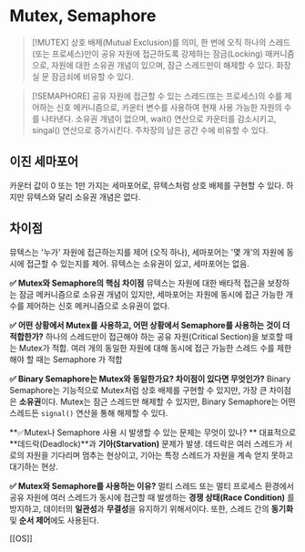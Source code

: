 # Mutex, Semaphore

>[!MUTEX]
>상호 배제(Mutual Exclusion)를 의미, 한 번에 오직 하나의 스레드(또는 프로세스)만이 공유 자원에 접근하도록 강제하는 잠금(Locking) 매커니즘으로, 자원에 대한 소유권 개념이 있으며, 잠근 스레드만이 해제할 수 있다. 화장실 문 잠금쇠에 비유할 수 있다.

>[!SEMAPHORE]
>공유 자원에 접근할 수 있는 스레드(또는 프로세스)의 수를 제어하는 신호 메커니즘으로, 카운터 변수를 사용하여 현재 사용 가능한 자원의 수를 나타낸다. 소유권 개념이 없으며, wait() 연산으로 카운터를 감소시키고, singal() 연산으로 증가시킨다. 주차장의 남은 공간 수에 비유할 수 있다.

## 이진 세마포어
카운터 값이 0 또는 1만 가지는 세마포어로, 뮤텍스처럼 상호 배제를 구현할 수 있다.
하지만 뮤텍스와 달리 소유권 개념은 없다.

## 차이점
뮤텍스는 '누가' 자원에 접근하는지를 제어 (오직 하나), 세마포어는 '몇 개'의 자원에 동시에 접근할 수 있는지를 제어.
뮤텍스는 소유권이 있고, 세마포어는 없음.

**✅ Mutex와 Semaphore의 핵심 차이점**
뮤텍스는 자원에 대한 배타적 접근을 보장하는 잠금 메커니즘으로 소유권 개념이 있지만, 세마포어는 자원에 동시에 접근 가능한 개수를 제어하는 신호 메커니즘으로 소유권이 없다.

**✅ 어떤 상황에서 Mutex를 사용하고, 어떤 상황에서 Semaphore를 사용하는 것이 더 적합한가?**
하나의 스레드만이 접근해야 하는 공유 자원(Critical Section)을 보호할 때는 Mutex가 적합.
여러 개의 동일한 자원에 대해 동시에 접근 가능한 스레드 수를 제한해야 할 때는 Semaphore 가 적합

**✅ Binary Semaphore는 Mutex와 동일한가요? 차이점이 있다면 무엇인가?**
Binary Semaphore는 기능적으로 Mutex처럼 상호 배제를 구현할 수 있지만, 가장 큰 차이점은 **소유권**이다.
Mutex는 잠근 스레드만 해제할 수 있지만, Binary Semaphore는 어떤 스레드든 `signal()` 연산을 통해 해제할 수 있다.

**✅Mutex나 Semaphore 사용 시 발생할 수 있는 문제는 무엇이 있나? **
대표적으로 **데드락(Deadlock)**과 **기아(Starvation)** 문제가 발생.
데드락은 여러 스레드가 서로의 자원을 기다리며 멈추는 현상이고, 기아는 특정 스레드가 자원을 계속 얻지 못하고 대기하는 현상.

**✅ Mutex와 Semaphore를 사용하는 이유?**
멀티 스레드 또는 멀티 프로세스 환경에서 공유 자원에 여러 스레드가 동시에 접근할 때 발생하는 **경쟁 상태(Race Condition)** 를 방지하고, 데이터의 **일관성**과 **무결성**을 유지하기 위해서이다. 또한, 스레드 간의 **동기화** 및 **순서 제어**에도 사용된다.


[[OS]]
